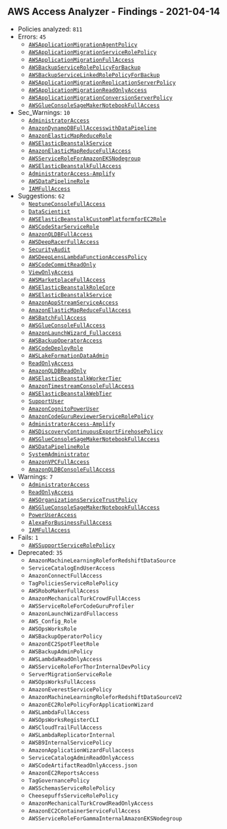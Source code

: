 ## AWS Access Analyzer - Findings - 2021-04-14

- Policies analyzed: `811`
- Errors: `45`
  - [`AWSApplicationMigrationAgentPolicy`](./AWSApplicationMigrationAgentPolicy.json)
  - [`AWSApplicationMigrationServiceRolePolicy`](./AWSApplicationMigrationServiceRolePolicy.json)
  - [`AWSApplicationMigrationFullAccess`](./AWSApplicationMigrationFullAccess.json)
  - [`AWSBackupServiceRolePolicyForBackup`](./AWSBackupServiceRolePolicyForBackup.json)
  - [`AWSBackupServiceLinkedRolePolicyForBackup`](./AWSBackupServiceLinkedRolePolicyForBackup.json)
  - [`AWSApplicationMigrationReplicationServerPolicy`](./AWSApplicationMigrationReplicationServerPolicy.json)
  - [`AWSApplicationMigrationReadOnlyAccess`](./AWSApplicationMigrationReadOnlyAccess.json)
  - [`AWSApplicationMigrationConversionServerPolicy`](./AWSApplicationMigrationConversionServerPolicy.json)
  - [`AWSGlueConsoleSageMakerNotebookFullAccess`](./AWSGlueConsoleSageMakerNotebookFullAccess.json)
- Sec_Warnings: `10`
  - [`AdministratorAccess`](./AdministratorAccess.json)
  - [`AmazonDynamoDBFullAccesswithDataPipeline`](./AmazonDynamoDBFullAccesswithDataPipeline.json)
  - [`AmazonElasticMapReduceRole`](./AmazonElasticMapReduceRole.json)
  - [`AWSElasticBeanstalkService`](./AWSElasticBeanstalkService.json)
  - [`AmazonElasticMapReduceFullAccess`](./AmazonElasticMapReduceFullAccess.json)
  - [`AWSServiceRoleForAmazonEKSNodegroup`](./AWSServiceRoleForAmazonEKSNodegroup.json)
  - [`AWSElasticBeanstalkFullAccess`](./AWSElasticBeanstalkFullAccess.json)
  - [`AdministratorAccess-Amplify`](./AdministratorAccess-Amplify.json)
  - [`AWSDataPipelineRole`](./AWSDataPipelineRole.json)
  - [`IAMFullAccess`](./IAMFullAccess.json)
- Suggestions: `62`
  - [`NeptuneConsoleFullAccess`](./NeptuneConsoleFullAccess.json)
  - [`DataScientist`](./DataScientist.json)
  - [`AWSElasticBeanstalkCustomPlatformforEC2Role`](./AWSElasticBeanstalkCustomPlatformforEC2Role.json)
  - [`AWSCodeStarServiceRole`](./AWSCodeStarServiceRole.json)
  - [`AmazonQLDBFullAccess`](./AmazonQLDBFullAccess.json)
  - [`AWSDeepRacerFullAccess`](./AWSDeepRacerFullAccess.json)
  - [`SecurityAudit`](./SecurityAudit.json)
  - [`AWSDeepLensLambdaFunctionAccessPolicy`](./AWSDeepLensLambdaFunctionAccessPolicy.json)
  - [`AWSCodeCommitReadOnly`](./AWSCodeCommitReadOnly.json)
  - [`ViewOnlyAccess`](./ViewOnlyAccess.json)
  - [`AWSMarketplaceFullAccess`](./AWSMarketplaceFullAccess.json)
  - [`AWSElasticBeanstalkRoleCore`](./AWSElasticBeanstalkRoleCore.json)
  - [`AWSElasticBeanstalkService`](./AWSElasticBeanstalkService.json)
  - [`AmazonAppStreamServiceAccess`](./AmazonAppStreamServiceAccess.json)
  - [`AmazonElasticMapReduceFullAccess`](./AmazonElasticMapReduceFullAccess.json)
  - [`AWSBatchFullAccess`](./AWSBatchFullAccess.json)
  - [`AWSGlueConsoleFullAccess`](./AWSGlueConsoleFullAccess.json)
  - [`AmazonLaunchWizard_Fullaccess`](./AmazonLaunchWizard_Fullaccess.json)
  - [`AWSBackupOperatorAccess`](./AWSBackupOperatorAccess.json)
  - [`AWSCodeDeployRole`](./AWSCodeDeployRole.json)
  - [`AWSLakeFormationDataAdmin`](./AWSLakeFormationDataAdmin.json)
  - [`ReadOnlyAccess`](./ReadOnlyAccess.json)
  - [`AmazonQLDBReadOnly`](./AmazonQLDBReadOnly.json)
  - [`AWSElasticBeanstalkWorkerTier`](./AWSElasticBeanstalkWorkerTier.json)
  - [`AmazonTimestreamConsoleFullAccess`](./AmazonTimestreamConsoleFullAccess.json)
  - [`AWSElasticBeanstalkWebTier`](./AWSElasticBeanstalkWebTier.json)
  - [`SupportUser`](./SupportUser.json)
  - [`AmazonCognitoPowerUser`](./AmazonCognitoPowerUser.json)
  - [`AmazonCodeGuruReviewerServiceRolePolicy`](./AmazonCodeGuruReviewerServiceRolePolicy.json)
  - [`AdministratorAccess-Amplify`](./AdministratorAccess-Amplify.json)
  - [`AWSDiscoveryContinuousExportFirehosePolicy`](./AWSDiscoveryContinuousExportFirehosePolicy.json)
  - [`AWSGlueConsoleSageMakerNotebookFullAccess`](./AWSGlueConsoleSageMakerNotebookFullAccess.json)
  - [`AWSDataPipelineRole`](./AWSDataPipelineRole.json)
  - [`SystemAdministrator`](./SystemAdministrator.json)
  - [`AmazonVPCFullAccess`](./AmazonVPCFullAccess.json)
  - [`AmazonQLDBConsoleFullAccess`](./AmazonQLDBConsoleFullAccess.json)
- Warnings: `7`
  - [`AdministratorAccess`](./AdministratorAccess.json)
  - [`ReadOnlyAccess`](./ReadOnlyAccess.json)
  - [`AWSOrganizationsServiceTrustPolicy`](./AWSOrganizationsServiceTrustPolicy.json)
  - [`AWSGlueConsoleSageMakerNotebookFullAccess`](./AWSGlueConsoleSageMakerNotebookFullAccess.json)
  - [`PowerUserAccess`](./PowerUserAccess.json)
  - [`AlexaForBusinessFullAccess`](./AlexaForBusinessFullAccess.json)
  - [`IAMFullAccess`](./IAMFullAccess.json)
- Fails: `1`
  - [`AWSSupportServiceRolePolicy`](./AWSSupportServiceRolePolicy.json)
- Deprecated: `35`
  - `AmazonMachineLearningRoleforRedshiftDataSource`
  - `ServiceCatalogEndUserAccess`
  - `AmazonConnectFullAccess`
  - `TagPoliciesServiceRolePolicy`
  - `AWSRoboMakerFullAccess`
  - `AmazonMechanicalTurkCrowdFullAccess`
  - `AWSServiceRoleForCodeGuruProfiler`
  - `AmazonLaunchWizardFullaccess`
  - `AWS_Config_Role`
  - `AWSOpsWorksRole`
  - `AWSBackupOperatorPolicy`
  - `AmazonEC2SpotFleetRole`
  - `AWSBackupAdminPolicy`
  - `AWSLambdaReadOnlyAccess`
  - `AWSServiceRoleForThorInternalDevPolicy`
  - `ServerMigrationServiceRole`
  - `AWSOpsWorksFullAccess`
  - `AmazonEverestServicePolicy`
  - `AmazonMachineLearningRoleforRedshiftDataSourceV2`
  - `AmazonEC2RolePolicyForApplicationWizard`
  - `AWSLambdaFullAccess`
  - `AWSOpsWorksRegisterCLI`
  - `AWSCloudTrailFullAccess`
  - `AWSLambdaReplicatorInternal`
  - `AWSB9InternalServicePolicy`
  - `AmazonApplicationWizardFullaccess`
  - `ServiceCatalogAdminReadOnlyAccess`
  - `AWSCodeArtifactReadOnlyAccess.json`
  - `AmazonEC2ReportsAccess`
  - `TagGovernancePolicy`
  - `AWSSchemasServiceRolePolicy`
  - `CheesepuffsServiceRolePolicy`
  - `AmazonMechanicalTurkCrowdReadOnlyAccess`
  - `AmazonEC2ContainerServiceFullAccess`
  - `AWSServiceRoleForGammaInternalAmazonEKSNodegroup`
